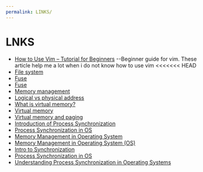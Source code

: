 ```yaml
---
permalink: LINKS/
---
```

# LNKS
* [How to Use Vim – Tutorial for Beginners](https://www.freecodecamp.org/news/vim-beginners-guide/) --Beginner guide for vim. These article help me a lot when i do not know how to use vim
<<<<<<< HEAD
* [File system](https://www.freecodecamp.org/news/file-systems-architecture-explained/)
* [Fuse](https://medium.com/@goamaral/fuse-filesystem-b44768f27aa2?source=topics_v2---------7-84--------------------947c5614_5be1_4370_83a4_79b265b5c804-------17#:~:text=Filesystem%20in%20USErspace%20(FUSE)%20is%20a%20software%20interface%20for%20Unix,systems%20without%20editing%20kernel%20code.)
* [Fuse](https://medium.com/@goamaral/fuse-filesystem-b44768f27aa2)
* [Memory management](https://www.geeksforgeeks.org/logical-and-physical-address-in-operating-system/)
* [Logical vs physical address](https://eng.libretexts.org/Courses/Delta_College/Operating_System%3A_The_Basics/07%3A_Memory/7.5%3A_Logical_vs_Physical_Address)
* [What is virtual memory?](https://www.techtarget.com/searchstorage/definition/virtual-memory#:~:text=Virtual%20memory%20is%20a%20common,(RAM)%20to%20disk%20storage.)
* [Virtual memory](https://www.cs.uic.edu/~jbell/CourseNotes/OperatingSystems/9_VirtualMemory.html)
* [Virtual memory and paging](https://www.linkedin.com/advice/0/how-do-you-manage-limited-physical-memory-using)
* [Introduction of Process Synchronization](https://www.geeksforgeeks.org/introduction-of-process-synchronization/)
* [Process Synchronization in OS](https://www.javatpoint.com/os-process-synchronization-introduction)
* [Memory Management in Operating System](https://www.geeksforgeeks.org/memory-management-in-operating-system/)
* [Memory Management in Operating System (OS)](https://www.javatpoint.com/memory-management-operating-system)
* [Intro to Synchronization](https://www.geeksforgeeks.org/introduction-of-process-synchronization/)
* [Process Synchronization in OS](https://www.javatpoint.com/os-process-synchronization-introduction)
* [Understanding Process Synchronization in Operating Systems](https://www.linkedin.com/pulse/understanding-process-synchronization-operating-systems-aritra-pain)
